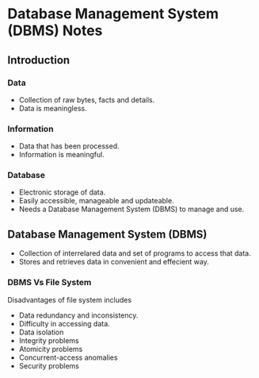 # Database Management System (DBMS) Notes

## Introduction

### Data

- Collection of raw bytes, facts and details.
- Data is meaningless.

### Information

- Data that has been processed.
- Information is meaningful.

### Database

- Electronic storage of data.
- Easily accessible, manageable and updateable.
- Needs a Database Management System (DBMS) to manage and use.

## Database Management System (DBMS)

- Collection of interrelared data and set of programs to access that data.
- Stores and retrieves data in convenient and effecient way.

### DBMS Vs File System

Disadvantages of file system includes 

- Data redundancy and inconsistency.
- Difficulty in accessing data.
- Data isolation
- Integrity problems
- Atomicity problems
- Concurrent-access anomalies
- Security problems